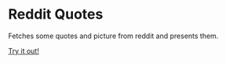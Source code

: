 Reddit Quotes
=============

Fetches some quotes and picture from reddit and presents them.
  
[Try it out!](http://haselkern.github.io/reddit-quotes/)